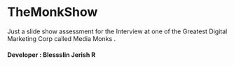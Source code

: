 # TheMonkShow
Just a slide show assessment for the Interview at one of the Greatest Digital Marketing Corp called Media Monks  .
#### Developer : Blessslin Jerish R
